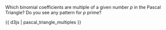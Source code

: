 Which binomial coefficients are multiple of a given number $p$ in the Pascal Triangle? Do you see any pattern for $p$ prime?

{{ d3js | pascal_triangle_multiples }}
